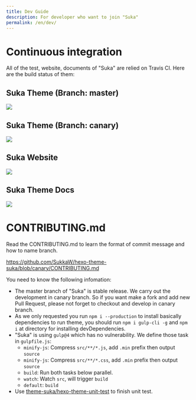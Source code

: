 ```yaml
---
title: Dev Guide
description: For developer who want to join "Suka"
permalink: /en/dev/
---
```


# Continuous integration

All of the test, website, documents of "Suka" are relied on Travis CI.
Here are the build status of them:

## Suka Theme (Branch: master)

[![](https://travis-ci.org/SukkaW/hexo-theme-suka.svg?branch=master)](https://travis-ci.org/SukkaW/hexo-theme-suka)

## Suka Theme (Branch: canary)

[![](https://travis-ci.org/SukkaW/hexo-theme-suka.svg?branch=canary)](https://travis-ci.org/SukkaW/hexo-theme-suka)

## Suka Website

[![](https://travis-ci.org/theme-suka/theme-suka.skk.moe.svg?branch=raw)](https://travis-ci.org/theme-suka/theme-suka.skk.moe)

## Suka Theme Docs

[![](https://travis-ci.org/theme-suka/docs.svg?branch=master)](https://travis-ci.org/theme-suka/docs)

# CONTRIBUTING.md

Read the CONTRIBUTING.md to learn the format of commit message and how to name branch.

https://github.com/SukkaW/hexo-theme-suka/blob/canary/CONTRIBUTING.md

You need to know the following infomation:

- The master branch of "Suka" is stable release. We carry out the development in canary branch. So if you want make a fork and add new Pull Request, please not forget to checkout and develop in canary branch.
- As we only requested you run `npm i --production` to install basically dependencies to run theme, you should run `npm i gulp-cli -g` and `npm i` at directory for installing devDependencies.
- "Suka" is using `gulp@4` which has no vulnerability. We define those task in `gulpfile.js`:
  - `minify-js`: Compress `src/**/*.js`, add `.min` prefix then output `source`
  - `minify-js`: Compress `src/**/*.css`, add `.min` prefix then output `source`
  - `build`: Run both tasks below parallel.
  - `watch`: Watch `src`, will trigger `build`
  - `default`: `build`
- Use [theme-suka/hexo-theme-unit-test](https://github.com/theme-suka/hexo-theme-unit-test) to finish unit test.